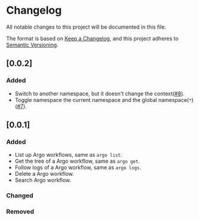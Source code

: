 # Changelog
All notable changes to this project will be documented in this file.

The format is based on [Keep a Changelog](https://keepachangelog.com/en/1.0.0/),
and this project adheres to [Semantic Versioning](https://semver.org/spec/v2.0.0.html).

## [0.0.2]
### Added
- Switch to another namespace, but it doesn't change the context([#8](https://github.com/hanjunlee/argocui/pull/8)).
- Toggle namespace the current namespace and the global namespace(`*`)([#7](https://github.com/hanjunlee/argocui/pull/7)).

## [0.0.1]
### Added
- List up Argo workflows, same as `argo list`.
- Get the tree of a Argo workflow, same as `argo get`.
- Follow logs of a Argo workflow, same as `argo logs`.
- Delete a Argo workflow.
- Search Argo workflow.

### Changed

### Removed
